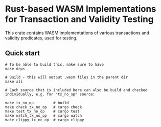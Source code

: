 # Rust-based WASM Implementations for Transaction and Validity Testing

This crate contains WASM implementations of various transactions and validity predicates, used for testing.

## Quick start

```shell
# To be able to build this, make sure to have
make deps

# Build - this will output .wasm files in the parent dir
make all

# Each source that is included here can also be build and checked individually, e.g. for "tx_no_op" source:

make tx_no_op         # build
make check_tx_no_op   # cargo check
make test_tx_no_op    # cargo test
make watch_tx_no_op   # cargo watch
make clippy_tx_no_op  # cargo clippy
```
